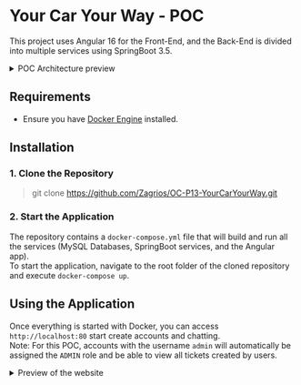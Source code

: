 # Your Car Your Way - POC

This project uses Angular 16 for the Front-End, and the Back-End is divided into multiple services using SpringBoot 3.5.

<details>
  <summary>POC Architecture preview</summary>

![Diagramme Technique drawio (2) (en)](https://github.com/Zagrios/OC-P13-YourCarYourWay/assets/40181755/f79d7947-a73b-4592-a43b-8c98b17679b4)


</details>

## Requirements
- Ensure you have [Docker Engine](https://docs.docker.com/engine/install/) installed.

## Installation
### 1. Clone the Repository
> git clone https://github.com/Zagrios/OC-P13-YourCarYourWay.git

### 2. Start the Application
The repository contains a `docker-compose.yml` file that will build and run all the services (MySQL Databases, SpringBoot services, and the Angular app).\
To start the application, navigate to the root folder of the cloned repository and execute `docker-compose up`.

## Using the Application
Once everything is started with Docker, you can access `http://localhost:80` start create accounts and chatting.\
Note: For this POC, accounts with the username `admin` will automatically be assigned the `ADMIN` role and be able to view all tickets created by users.

<details>
  <summary>Preview of the website</summary>

![image](https://github.com/Zagrios/OC-P13-YourCarYourWay/assets/40181755/ded7e885-71c4-4373-b352-14f0e9bbb5ec)

![image](https://github.com/Zagrios/OC-P13-YourCarYourWay/assets/40181755/c63a501e-da5e-41d6-a654-1a94753df4d7)
  
</details>
